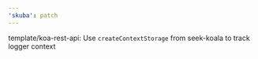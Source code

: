 ```yaml
---
'skuba': patch
---
```


template/koa-rest-api: Use `createContextStorage` from seek-koala to track logger context
